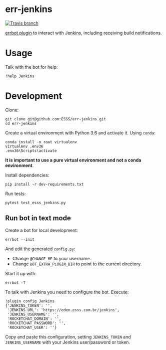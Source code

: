 # err-jenkins

[![Travis branch](https://img.shields.io/travis/ESSS/err-jenkins/master.svg)](https://travis-ci.org/ESSS/err-jenkins/)

[errbot plugin](http://errbot.io/en/latest/) to interact with Jenkins, including receiving build notifications.

# Usage

Talk with the bot for help:

```
!help Jenkins
```

# Development

Clone:

```
git clone git@github.com:ESSS/err-jenkins.git
cd err-jenkins
```

Create a virtual environment with Python 3.6 and activate it. Using `conda`:

```
conda install -n root virtualenv
virtualenv .env36 
.env36\Scripts\activate
```

**It is important to use a pure virtual environment and not a conda environment**.

Install dependencies:

```
pip install -r dev-requirements.txt
```

Run tests:

```
pytest test_esss_jenkins.py
```

## Run bot in text mode

Create a bot for local development:

```
errbot --init
```

And edit the generated `config.py`:

* Change `@CHANGE_ME` to your username.
* Change `BOT_EXTRA_PLUGIN_DIR` to point to the current directory.

Start it up with:

```
errbot -T
```

To talk with Jenkins you need to configure the bot. Execute:

```
!plugin config Jenkins
{'JENKINS_TOKEN': '',
 'JENKINS_URL': 'https://eden.esss.com.br/jenkins',
 'JENKINS_USERNAME': '',
 'ROCKETCHAT_DOMAIN': '',
 'ROCKETCHAT_PASSWORD': '',
 'ROCKETCHAT_USER': ''}
```

Copy and paste this configuration, setting `JENKINS_TOKEN` and `JENKINS_USERNAME` with your Jenkins user/password or token.

